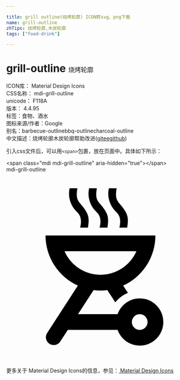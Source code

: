 ```yaml
---

title: grill outline(烧烤轮廓) ICON转svg、png下载
name: grill-outline
zhTips: 烧烤轮廓,木炭轮廓
tags: ["food-drink"]

---
```


# grill-outline  <small style="font-size: 60%;font-weight: 100">烧烤轮廓</small>


<div class="detail-page">
<p>
<span>
ICON库：
<span class="badge-secondary badge">Material Design Icons</span> 
</span>
<br/>
<span>
CSS名称：
<span class="badge-secondary badge">mdi-grill-outline</span> 
</span>
<br/>
<span>
unicode：
<span class="badge-secondary badge">F118A</span> 
<copy-btn content='F118A' btn-title=""></copy-btn>
<copy-btn :content='String.fromCodePoint(parseInt("F118A", 16))' btn-title="复制U"></copy-btn>
</span>
<br/>
<span>
版本：
<span class="badge-secondary badge">4.4.95</span> 
</span><br/><span>标签：<span class="badge-light badge"><router-link to="/tags/food-drink.html">食物、酒水</router-link></span></span>
<br/>
<span>图标来源/作者：<span class="badge-light badge">Google</span></span> 
<br/>
<span>别名：<span class="badge-light badge">barbecue-outline</span><span class="badge-light badge">bbq-outline</span><span class="badge-light badge">charcoal-outline</span></span><br/><span class="zh-detail">中文描述：<span class="badge-primary badge">烧烤轮廓</span><span class="badge-primary badge">木炭轮廓</span><span class="help-link"><span>帮助改进</span>(<a href="https://gitee.com/liuwave/icon-helper/edit/master/json/material/grill-outline.json" target="_blank" rel="noopener noreferrer">gitee</a><a href="https://github.com/liuwave/icon-helper/edit/master/json/material/grill-outline.json" target="_blank" rel="noopener noreferrer">github</a></span>)</span><br/>
</p>
</div>
<div class="alert alert-dark">
  <i class="mdi mdi-grill-outline mdi-48px"></i>
  <i class="mdi mdi-grill-outline mdi-36px"></i>
  <i class="mdi mdi-grill-outline mdi-24px"></i>
  <i class="mdi mdi-grill-outline mdi-18px"></i>
</div>
<div>
  <p>引入css文件后，可以用<code>&lt;span&gt;</code>包裹，放在页面中。具体如下所示：    
  </p>
  <div class="alert alert-primary" style="font-size: 14px">
    &lt;span class="mdi mdi-grill-outline" aria-hidden="true"&gt;&lt;/span&gt;
    <copy-btn content='<span class="mdi mdi-grill-outline" aria-hidden="true"></span>'></copy-btn>
  </div>
  <div class="alert alert-secondary">
    <i class="mdi mdi-grill-outline"
    style="font-size: 24px"
    aria-hidden="true"></i> mdi-grill-outline
    <copy-btn content="mdi-grill-outline" btn-title="复制图标名称"></copy-btn>
  </div>
</div>
<div id="svg" class="svg-wrap">
<svg xmlns="http://www.w3.org/2000/svg" viewBox="0 0 24 24"><path d="M17 22A3 3 0 1 0 14.18 18H9.14L11.13 14.94A6.36 6.36 0 0 0 12.87 14.94L13.89 16.5C14.31 16 14.85 15.56 15.5 15.3L14.89 14.37A7 7 0 0 0 19 8H5A7 7 0 0 0 9.12 14.37L5.17 20.45A1 1 0 0 0 6.84 21.54L7.84 20H14.18A3 3 0 0 0 17 22M17 18A1 1 0 0 1 18 19C18 19.55 17.55 20 17 20S16 19.55 16 19A1 1 0 0 1 17 18M7.42 10H16.58A5 5 0 0 1 7.42 10M9.41 7H10.41C10.56 5.85 10.64 5.36 9.5 4.04C9.1 3.54 8.84 3.27 9.06 2H8.07A3.14 3.14 0 0 0 8.96 4.96C9.18 5.2 9.75 5.63 9.41 7M11.89 7H12.89C13.04 5.85 13.12 5.36 12 4.04C11.58 3.54 11.32 3.26 11.54 2H10.55A3.14 3.14 0 0 0 11.44 4.96C11.67 5.2 12.24 5.63 11.89 7M14.41 7H15.41C15.56 5.85 15.64 5.36 14.5 4.04C14.1 3.54 13.84 3.27 14.06 2H13.07A3.14 3.14 0 0 0 13.96 4.96C14.18 5.2 14.75 5.63 14.41 7Z" /></svg>
</div>
<detail full-name='mdi-grill-outline'></detail>
    
<div><p>更多关于 Material Design Icons的信息，参见：<a target="_blank" href="https://iconhelper.cn/material.html"> Material Design Icons</a>
</p></div>
